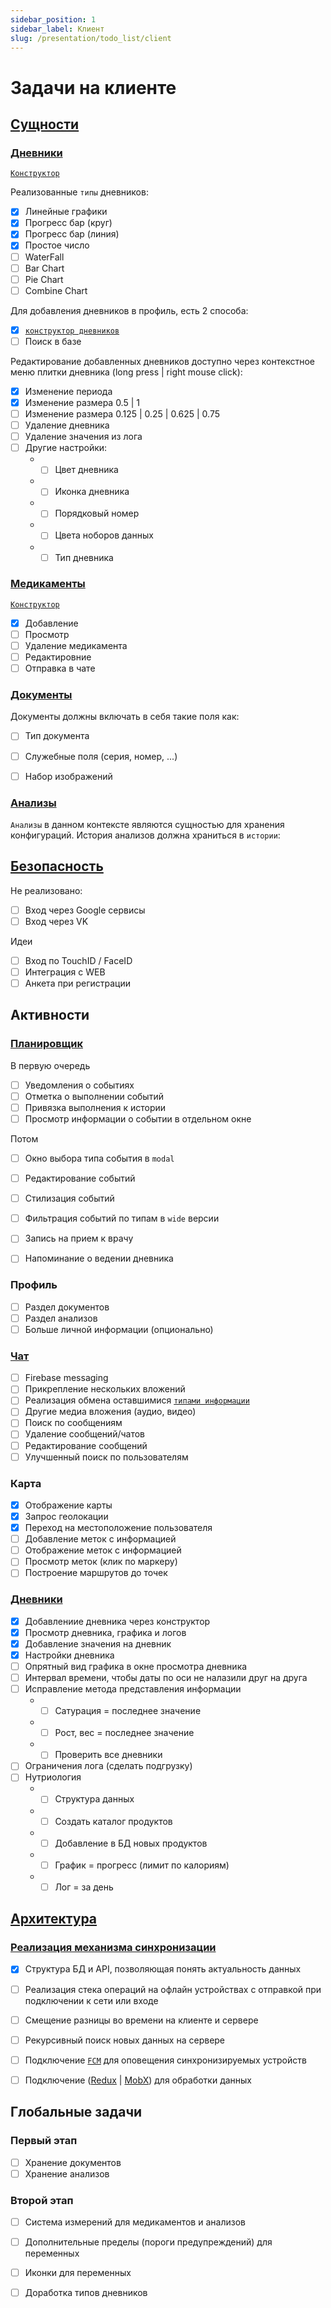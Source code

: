 ```yaml
---
sidebar_position: 1
sidebar_label: Клиент
slug: /presentation/todo_list/client
---
```


# Задачи на клиенте

## [Сущности](http://localhost:3002/docs/presentation/storage_entities/intro)

### [Дневники](http://localhost:3002/docs/presentation/storage_entities/intro#дневники)

[`Конструктор`](http://localhost:3002/docs/views/constructors#конструктор-дневников)   

Реализованные `типы` дневников:
- [x] Линейные графики
- [x] Прогресс бар (круг)
- [x] Прогресс бар (линия)
- [x] Простое число
- [ ] WaterFall
- [ ] Bar Chart
- [ ] Pie Chart
- [ ] Combine Chart

Для добавления дневников в профиль, есть 2 способа:
- [x] [`конструктор дневников`](http://localhost:3002/docs/views/constructors#конструктор-дневников)
- [ ] Поиск в базе

Редактирование добавленных дневников доступно через контекстное меню плитки дневника (long press | right mouse click):
- [x] Изменение периода
- [x] Изменение размера 0.5 | 1
- [ ] Изменение размера 0.125 | 0.25 | 0.625 | 0.75
- [ ] Удаление дневника
- [ ] Удаление значения из лога
- [ ] Другие настройки:
    - - [ ] Цвет дневника
    - - [ ] Иконка дневника
    - - [ ] Порядковый номер
    - - [ ] Цвета ноборов данных
    - - [ ] Тип дневника

### [Медикаменты](http://localhost:3002/docs/presentation/storage_entities/intro#медикаменты)

[`Конструктор`](http://localhost:3002/docs/views/constructors#конструктор-медикаментов)  

- [x] Добавление
- [ ] Просмотр
- [ ] Удаление медикамента
- [ ] Редактировние
- [ ] Отправка в чате

### [Документы](http://localhost:3002/docs/presentation/storage_entities/intro#документы)

Документы должны включать в себя такие поля как:
- [ ] Тип документа
- [ ] Служебные поля (серия, номер, ...)
- [ ] Набор изображений


### [Анализы](http://localhost:3002/docs/presentation/storage_entities/intro#анализы)

`Анализы` в данном контексте являются сущностью для хранения конфигураций. История анализов должна храниться в `истории`:

## [Безопасность](http://localhost:3002/docs/presentation/security/intro)

Не реализовано:
- [ ] Вход через Google сервисы
- [ ] Вход через VK

Идеи
- [ ] Вход по TouchID / FaceID
- [ ] Интеграция с WEB
- [ ] Анкета при регистрации

## Активности  

### [Планировщик](http://localhost:3002/docs/presentation/schedule/intro)

В первую очередь

- [ ] Уведомления о событиях
- [ ] Отметка о выполнении событий
- [ ] Привязка выполнения к истории
- [ ] Просмотр информации о событии в отдельном окне

Потом

- [ ] Окно выбора типа события в `modal`
- [ ] Редактирование событий
- [ ] Стилизация событий
- [ ] Фильтрация событий по типам в `wide` версии
- [ ] Запись на прием к врачу
- [ ] Напоминание о ведении дневника


### Профиль

- [ ] Раздел документов
- [ ] Раздел анализов
- [ ] Больше личной информации (опционально)

### [Чат](http://localhost:3002/docs/presentation/history/interaction#чаты)
 
- [ ] Firebase messaging
- [ ] Прикрепление нескольких вложений
- [ ] Реализация обмена оставшимися [`типами информации`](http://localhost:3002/docs/presentation/history/interaction#чаты)
- [ ] Другие медиа вложения (аудио, видео)
- [ ] Поиск по сообщениям
- [ ] Удаление сообщений/чатов
- [ ] Редактирование сообщений
- [ ] Улучшенный поиск по пользователям

### Карта

- [x] Отображение карты
- [x] Запрос геолокации
- [x] Переход на местоположение пользователя
- [ ] Добавление меток с информацией
- [ ] Отображение меток с информацией
- [ ] Просмотр меток (клик по маркеру)
- [ ] Построение маршрутов до точек

### [Дневники](http://localhost:3002/docs/presentation/history/intro)

- [x] Добавлениие дневника через конструктор
- [x] Просмотр дневника, графика и логов
- [x] Добавление значения на дневник
- [x] Настройки дневника
- [ ] Опрятный вид графика в окне просмотра дневника
- [ ] Интервал времени, чтобы даты по оси не налазили друг на друга
- [ ] Исправление метода представления информации
    - - [ ] Сатурация = последнее значение
    - - [ ] Рост, вес = последнее значение
    - - [ ] Проверить все дневники
- [ ] Ограничения лога (сделать подгрузку)
- [ ] Нутриология 
    - - [ ] Структура данных
    - - [ ] Создать каталог продуктов 
    - - [ ] Добавление в БД новых продуктов
    - - [ ] График = прогресс (лимит по калориям)
    - - [ ] Лог = за день

## [Архитектура](http://localhost:3002/docs/presentation/architecture)

### [Реализация механизма синхронизации](http://localhost:3002/docs/presentation/architecture#реализация-механизма-синхронизации)
- [x] Структура БД и API, позволяющая понять актуальность данных
- [ ] Реализация стека операций на офлайн устройствах с отправкой при подключении к сети или входе
- [ ] Смещение разницы во времени на клиенте и сервере
- [ ] Рекурсивный поиск новых данных на сервере
- [ ] Подключение [`FCM`](https://firebase.google.com/products/cloud-messaging?hl=ru) для оповещения синхронизируемых устройств
- [ ] Подключение ([Redux](https://redux.js.org/) | [MobX](https://mobx.js.org/)) для обработки данных



## Глобальные задачи

### Первый этап

- [ ] Хранение документов
- [ ] Хранение анализов

### Второй этап

- [ ] Система измерений для медикаментов и анализов
- [ ] Дополнительные пределы (пороги предупреждений) для переменных
- [ ] Иконки для переменных
- [ ] Доработка типов дневников

